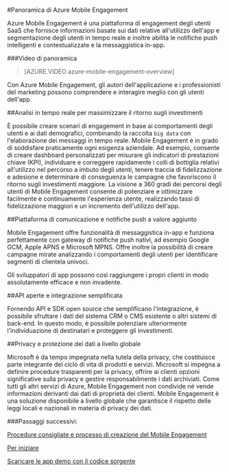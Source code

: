 <properties
	pageTitle="Panoramica di Mobile Engagement | Microsoft Azure"
	description="Panoramica di Azure Mobile Engagement"
	services="mobile-engagement"
	documentationCenter="mobile"
	authors="piyushjo"
	manager="erikre"
	editor="" />

<tags
	ms.service="mobile-engagement"
	ms.workload="mobile"
	ms.tgt_pltfrm="mobile-multiple"
	ms.devlang="na"
	ms.topic="hero-article" 
	ms.date="01/04/2016"
	ms.author="piyushjo;matt-gibbs" />

#Panoramica di Azure Mobile Engagement

Azure Mobile Engagement è una piattaforma di engagement degli utenti SaaS che fornisce informazioni basate sui dati relative all'utilizzo dell'app e segmentazione degli utenti in tempo reale e inoltre abilita le notifiche push intelligenti e contestualizzate e la messaggistica in-app.

###Video di panoramica
> [AZURE.VIDEO azure-mobile-engagement-overview]

Con Azure Mobile Engagement, gli autori dell'applicazione e i professionisti del marketing possono comprendere e interagire meglio con gli utenti dell'app.

##Analisi in tempo reale per massimizzare il ritorno sugli investimenti

È possibile creare scenari di engagement in base ai comportamenti degli utenti e ai dati demografici, combinando la raccolta `big data` con l'elaborazione dei messaggi in tempo reale. Mobile Engagement è in grado di soddisfare praticamente ogni esigenza aziendale. Ad esempio, consente di creare dashboard personalizzati per misurare gli indicatori di prestazioni chiave (KPI), individuare e correggere rapidamente i colli di bottiglia relativi all'utilizzo nel percorso a imbuto degli utenti, tenere traccia di fidelizzazione e adesione e determinare di conseguenza le campagne che favoriscono il ritorno sugli investimenti maggiore. La visione a 360 gradi dei percorsi degli utenti di Mobile Engagement consente di potenziare e ottimizzare facilmente e continuamente l'esperienza utente, realizzando tassi di fidelizzazione maggiori e un incremento dell'utilizzo dell'app.

##Piattaforma di comunicazione e notifiche push a valore aggiunto

Mobile Engagement offre funzionalità di messaggistica in-app e funziona perfettamente con gateway di notifiche push nativi, ad esempio Google GCM, Apple APNS e Microsoft MPNS. Offre inoltre la possibilità di creare campagne mirate analizzando i comportamenti degli utenti per identificare segmenti di clientela univoci.

Gli sviluppatori di app possono così raggiungere i propri clienti in modo assolutamente efficace e non invadente.

##API aperte e integrazione semplificata

Fornendo API e SDK open source che semplificano l'integrazione, è possibile sfruttare i dati del sistema CRM o CMS esistente o altri sistemi di back-end. In questo modo, è possibile potenziare ulteriormente l'individuazione di destinatari e proteggere gli investimenti.

##Privacy e protezione dei dati a livello globale

Microsoft è da tempo impegnata nella tutela della privacy, che costituisce parte integrante del ciclo di vita di prodotti e servizi. Microsoft si impegna a definire procedure trasparenti per la privacy, offrire ai clienti opzioni significative sulla privacy e gestire responsabilmente i dati archiviati. Come tutti gli altri servizi di Azure, Mobile Engagement non condivide né vende informazioni derivanti dai dati di proprietà dei clienti. Mobile Engagement è una soluzione disponibile a livello globale che garantisce il rispetto delle leggi locali e nazionali in materia di privacy dei dati.

###Passaggi successivi:

[Procedure consigliate e processo di creazione del Mobile Engagement](mobile-engagement-getting-started-best-practices.md)

[Per iniziare](/documentation/services/mobile-engagement/)

[Scaricare le app demo con il codice sorgente](https://aka.ms/azmedemoapps)

<!---HONumber=AcomDC_0608_2016-->